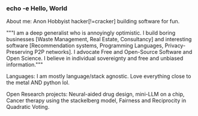 ### echo -e Hello, World

About me: Anon Hobbyist hacker[!=cracker] building software for fun.

<Ignore>

"""I am a deep generalist who is annoyingly optimistic. I build boring businesses [Waste Management, Real Estate, Consultancy] and interesting software [Recommendation systems, Programming Languages, Privacy-Preserving P2P networks]. I advocate Free and Open-Source Software and Open Science. I believe in individual sovereignty and free and unbiased information."""

</Ignore>

Languages: I am mostly language/stack agnostic. Love everything close to the metal AND python lol. 

Open Research projects: Neural-aided drug design, mini-LLM on a chip, Cancer therapy using the stackelberg model, Fairness and Reciprocity in Quadratic Voting.

